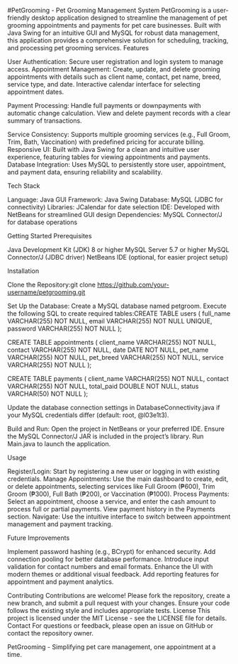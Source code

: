 #PetGrooming - Pet Grooming Management System
PetGrooming is a user-friendly desktop application designed to streamline the management of pet grooming appointments and payments for pet care businesses. Built with Java Swing for an intuitive GUI and MySQL for robust data management, this application provides a comprehensive solution for scheduling, tracking, and processing pet grooming services.
Features

User Authentication: Secure user registration and login system to manage access.
Appointment Management:
Create, update, and delete grooming appointments with details such as client name, contact, pet name, breed, service type, and date.
Interactive calendar interface for selecting appointment dates.


Payment Processing:
Handle full payments or downpayments with automatic change calculation.
View and delete payment records with a clear summary of transactions.


Service Consistency: Supports multiple grooming services (e.g., Full Groom, Trim, Bath, Vaccination) with predefined pricing for accurate billing.
Responsive UI: Built with Java Swing for a clean and intuitive user experience, featuring tables for viewing appointments and payments.
Database Integration: Uses MySQL to persistently store user, appointment, and payment data, ensuring reliability and scalability.

Tech Stack

Language: Java
GUI Framework: Java Swing
Database: MySQL (JDBC for connectivity)
Libraries: JCalendar for date selection
IDE: Developed with NetBeans for streamlined GUI design
Dependencies: MySQL Connector/J for database operations

Getting Started
Prerequisites

Java Development Kit (JDK) 8 or higher
MySQL Server 5.7 or higher
MySQL Connector/J (JDBC driver)
NetBeans IDE (optional, for easier project setup)

Installation

Clone the Repository:git clone https://github.com/your-username/petgrooming.git


Set Up the Database:
Create a MySQL database named petgroom.
Execute the following SQL to create required tables:CREATE TABLE users (
    full_name VARCHAR(255) NOT NULL,
    email VARCHAR(255) NOT NULL UNIQUE,
    password VARCHAR(255) NOT NULL
);

CREATE TABLE appointments (
    client_name VARCHAR(255) NOT NULL,
    contact VARCHAR(255) NOT NULL,
    date DATE NOT NULL,
    pet_name VARCHAR(255) NOT NULL,
    pet_breed VARCHAR(255) NOT NULL,
    service VARCHAR(255) NOT NULL
);

CREATE TABLE payments (
    client_name VARCHAR(255) NOT NULL,
    contact VARCHAR(255) NOT NULL,
    total_paid DOUBLE NOT NULL,
    status VARCHAR(50) NOT NULL
);


Update the database connection settings in DatabaseConnectivity.java if your MySQL credentials differ (default: root, @l03e1t3).


Build and Run:
Open the project in NetBeans or your preferred IDE.
Ensure the MySQL Connector/J JAR is included in the project’s library.
Run Main.java to launch the application.



Usage

Register/Login: Start by registering a new user or logging in with existing credentials.
Manage Appointments: Use the main dashboard to create, edit, or delete appointments, selecting services like Full Groom (₱600), Trim Groom (₱300), Full Bath (₱200), or Vaccination (₱1000).
Process Payments: Select an appointment, choose a service, and enter the cash amount to process full or partial payments. View payment history in the Payments section.
Navigate: Use the intuitive interface to switch between appointment management and payment tracking.

Future Improvements

Implement password hashing (e.g., BCrypt) for enhanced security.
Add connection pooling for better database performance.
Introduce input validation for contact numbers and email formats.
Enhance the UI with modern themes or additional visual feedback.
Add reporting features for appointment and payment analytics.

Contributing
Contributions are welcome! Please fork the repository, create a new branch, and submit a pull request with your changes. Ensure your code follows the existing style and includes appropriate tests.
License
This project is licensed under the MIT License - see the LICENSE file for details.
Contact
For questions or feedback, please open an issue on GitHub or contact the repository owner.

PetGrooming - Simplifying pet care management, one appointment at a time.
